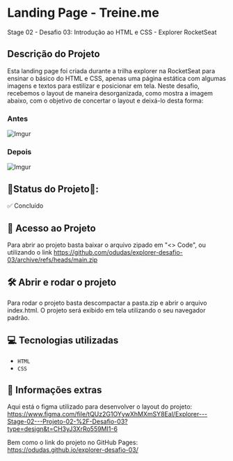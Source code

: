 # Landing Page - Treine.me
Stage 02 - Desafio 03: Introdução ao HTML e CSS - Explorer RocketSeat

## Descrição do Projeto

Esta landing page foi criada durante a trilha explorer na RocketSeat para ensinar o básico do HTML e CSS, apenas uma página estática com algumas imagens e textos para estilizar e posicionar em tela.
Neste desafio, recebemos o layout de maneira desorganizada, como mostra a imagem abaixo, com o objetivo de concertar o layout e deixá-lo desta forma: 

### Antes
![Imgur](https://i.imgur.com/VvKyIK2.png)
### Depois
![Imgur](https://i.imgur.com/6Y6ETKO.jpg)

## 📍Status do Projeto📍:
✅ Concluído

## 📁 Acesso ao Projeto

Para abrir ao projeto basta baixar o arquivo zipado em "<> Code", ou utilizando o link https://github.com/odudas/explorer-desafio-03/archive/refs/heads/main.zip

## 🛠️ Abrir e rodar o projeto

Para rodar o projeto basta descompactar a pasta.zip e abrir o arquivo index.html. O projeto será exibido em tela utilizando o seu navegador padrão.

## 💻 Tecnologias utilizadas

- `HTML`
- `CSS`

## 📢 Informações extras

Aqui está o figma utilizado para desenvolver o layout do projeto: <br />
https://www.figma.com/file/tQUz2G1OYywXhMXmSY8Eal/Explorer---Stage-02---Projeto-02-%2F-Desafio-03?type=design&t=CH3yJ3XrRo559MI1-6 <br />

Bem como o link do projeto no GitHub Pages: <br />
https://odudas.github.io/explorer-desafio-03/


